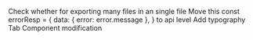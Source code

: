 Check whether for exporting many files in an single file
Move this     const errorResp = {
      data: { error: error.message },
    } to api level
Add typography
Tab Component modification
